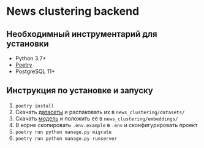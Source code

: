 # News clustering backend

## Необходимный инструментарий для установки

- Python 3.7+
- [Poetry](https://python-poetry.org/)
- PostgreSQL 11+

## Инструкция по установке и запуску

1. `poetry install`
2. Скачать [датасеты](https://drive.google.com/open?id=1n6C660SAq63hPeZ7sSdPoPNSFT6Q8HJo) и распаковать их в `news_clustering/datasets/`
3. Скачать [модель](http://files.deeppavlov.ai/embeddings/ft_native_300_ru_wiki_lenta_lower_case/ft_native_300_ru_wiki_lenta_lower_case.bin) и положить её в `news_clustering/embeddings/`
4.  В корне скопировать `.env.example` в `.env` и сконфигурировать проект
5. `poetry run python manage.py migrate`
6. `poetry run python manage.py runserver`
